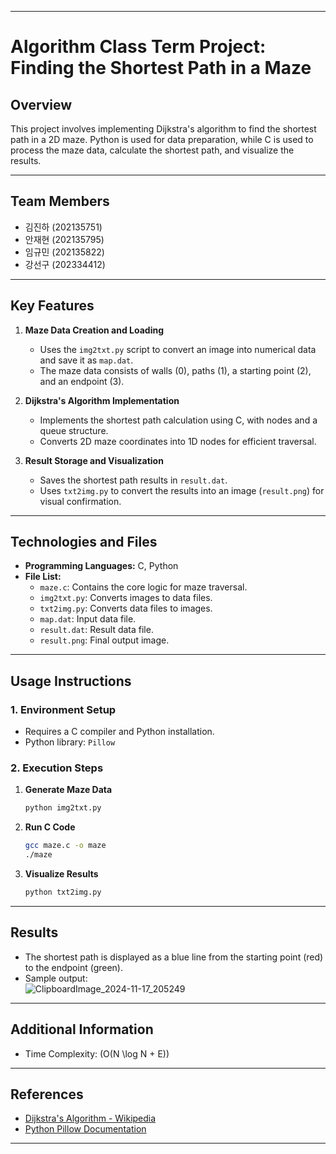 
---

# Algorithm Class Term Project: Finding the Shortest Path in a Maze

## Overview
This project involves implementing Dijkstra's algorithm to find the shortest path in a 2D maze. Python is used for data preparation, while C is used to process the maze data, calculate the shortest path, and visualize the results.

---

## Team Members

- 김진하 (202135751)  
- 안재현 (202135795)  
- 임규민 (202135822)  
- 강선구 (202334412)

  
---

## Key Features
1. **Maze Data Creation and Loading**  
   - Uses the `img2txt.py` script to convert an image into numerical data and save it as `map.dat`.  
   - The maze data consists of walls (0), paths (1), a starting point (2), and an endpoint (3).

2. **Dijkstra's Algorithm Implementation**  
   - Implements the shortest path calculation using C, with nodes and a queue structure.  
   - Converts 2D maze coordinates into 1D nodes for efficient traversal.

3. **Result Storage and Visualization**  
   - Saves the shortest path results in `result.dat`.  
   - Uses `txt2img.py` to convert the results into an image (`result.png`) for visual confirmation.

---

## Technologies and Files
- **Programming Languages:** C, Python  
- **File List:**  
   - `maze.c`: Contains the core logic for maze traversal.  
   - `img2txt.py`: Converts images to data files.  
   - `txt2img.py`: Converts data files to images.  
   - `map.dat`: Input data file.  
   - `result.dat`: Result data file.  
   - `result.png`: Final output image.

---

## Usage Instructions
### 1. Environment Setup
- Requires a C compiler and Python installation.
- Python library: `Pillow`

### 2. Execution Steps
1. **Generate Maze Data**
   ```bash
   python img2txt.py
   ```
2. **Run C Code**
   ```bash
   gcc maze.c -o maze
   ./maze
   ```
3. **Visualize Results**
   ```bash
   python txt2img.py
   ```

---

## Results
- The shortest path is displayed as a blue line from the starting point (red) to the endpoint (green).  
- Sample output:  
![ClipboardImage_2024-11-17_205249](https://github.com/user-attachments/assets/aee90560-1eb1-4a8c-b496-d6e4a28bd273)

---

## Additional Information

   - Time Complexity: \(O(N \log N + E)\)

---

## References
- [Dijkstra's Algorithm - Wikipedia](https://en.wikipedia.org/wiki/Dijkstra's_algorithm)  
- [Python Pillow Documentation](https://pillow.readthedocs.io/)

---
